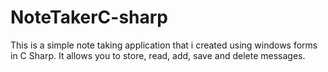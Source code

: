 # NoteTakerC-sharp
This is a simple note taking application that i created using windows forms in C Sharp. It allows you to store, read, add, save and delete messages.
